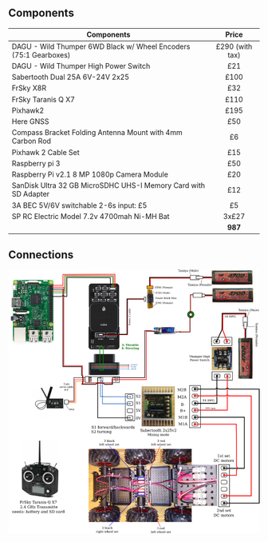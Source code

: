 
## Components

| Components    | Price         |
| ------------- |:-------------:|
| DAGU - Wild Thumper 6WD Black w/ Wheel Encoders (75:1 Gearboxes)     | £290 (with tax)|
| DAGU - Wild Thumper High Power Switch                                | £21  |
| Sabertooth Dual 25A 6V-24V  2x25                                     | £100 |
| FrSky X8R                                                            | £32  |
| FrSky Taranis Q X7                                                   | £110 |
| Pixhawk2                                                             | £195 |
| Here GNSS                                                            | £50  |
| Compass Bracket Folding Antenna Mount with 4mm Carbon Rod            | £6   |
| Pixhawk 2 Cable Set                                                  | £15  |
| Raspberry pi 3                                                       | £50  |
| Raspberry Pi v2.1 8 MP 1080p Camera Module                           | £20  |
| SanDisk Ultra 32 GB MicroSDHC UHS-I Memory Card with SD Adapter      | £12  |
| 3A BEC 5V/6V switchable 2-6s input: £5                               | £5   |
| SP RC Electric Model 7.2v 4700mah Ni-MH Bat                          | 3x£27|
|                                                                      | **987** |


## Connections

![alt text](rover_schematics.png)
